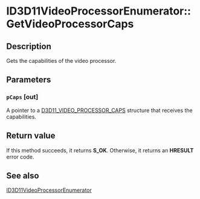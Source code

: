 # ID3D11VideoProcessorEnumerator::GetVideoProcessorCaps

## Description

Gets the capabilities of the video processor.

## Parameters

### `pCaps` [out]

A pointer to a [D3D11_VIDEO_PROCESSOR_CAPS](https://learn.microsoft.com/windows/desktop/api/d3d11/ns-d3d11-d3d11_video_processor_caps) structure that receives the capabilities.

## Return value

If this method succeeds, it returns **S_OK**. Otherwise, it returns an **HRESULT** error code.

## See also

[ID3D11VideoProcessorEnumerator](https://learn.microsoft.com/windows/desktop/api/d3d11/nn-d3d11-id3d11videoprocessorenumerator)